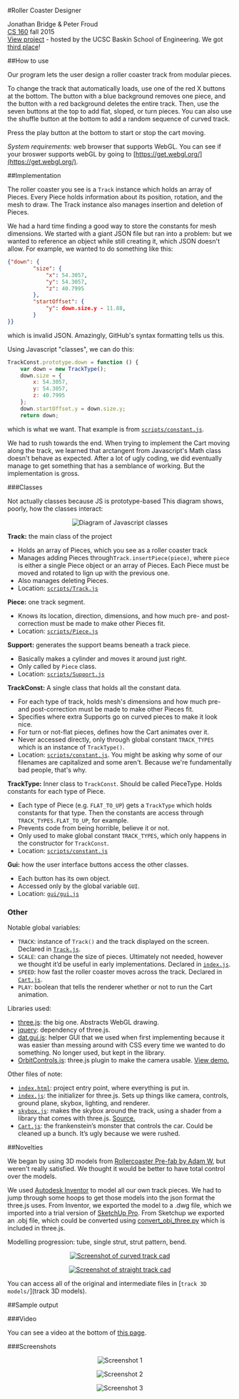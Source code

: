 #Roller Coaster Designer

Jonathan Bridge & Peter Froud  
[CS 160](https://courses.soe.ucsc.edu/courses/cmps160) fall 2015  
[View project](https://classes.soe.ucsc.edu/cmps160/Spring15/projects/pfroud/index.html) - hosted by the UCSC Baskin School of Engineering. We got [third place](https://classes.soe.ucsc.edu/cmps160/Spring15/projects/)!

##How to use

Our program lets the user design a roller coaster track from modular pieces.

To change the track that automatically loads, use one of the red X buttons at the bottom. The button with a blue background removes one piece, and the button with a red background deletes the entire track. Then, use the seven buttons at the top to add flat, sloped, or turn pieces. You can also use the shuffle button at the bottom to add a random sequence of curved track.

Press the play button at the bottom to start or stop the cart moving.

*System requirements:* web browser that supports WebGL. You can see if your broswer supports webGL by going to [https://get.webgl.org/](https://get.webgl.org/).

##Implementation

The roller coaster you see is a `Track` instance which holds an array of Pieces. Every Piece holds information about its position, rotation, and the mesh to draw. The Track instance also manages insertion and deletion of Pieces.


We had a hard time finding a good way to store the constants for mesh dimensions. We started with a giant JSON file but ran into a problem: but we wanted to reference an object while still creating it, which JSON doesn't allow. For example, we wanted to do something like this:
```json
{"down": {
		"size": {
			"x": 54.3057,
			"y": 54.3057,
			"z": 40.7995
		},
		"startOffset": {
			"y": down.size.y - 11.88,
		}
}}
```
which is invalid JSON. Amazingly, GitHub's syntax formatting tells us this.

Using Javascript "classes", we can do this:
```js
TrackConst.prototype.down = function () {
    var down = new TrackType();
    down.size = {
        x: 54.3057,
        y: 54.3057,
        z: 40.7995
    };
    down.startOffset.y = down.size.y;
    return down;
```
which is what we want. That example is from [`scripts/constant.js`](https://github.com/pfroud/160final/blob/8b9c44b7cbe9e4658099069ed0aa6550d92613d4/scripts/constant.js#L241-L273).


We had to rush towards the end. When trying to implement the Cart moving along the track, we learned that arctangent from Javascript's Math class doesn't behave as expected. After a lot of ugly coding, we did eventually manage to get something that has a semblance of working. But the implementation is gross.


###Classes

Not actually classes because JS is prototype-based This diagram shows, poorly, how the classes interact:

<p align="center">
<img src="images-for-readme/classes-diagram.PNG?raw=true" alt="Diagram of Javascript classes">
</p>

**Track:** the main class of the project

-  Holds an array of Pieces, which you see as a roller coaster track
- Manages adding Pieces through`Track.insertPiece(piece)`, where `piece` is either a single Piece object or an array of Pieces.  Each Piece must be moved and rotated to lign up with the previous one.
- Also manages deleting Pieces.
- Location: [`scripts/Track.js`](scripts/Track.js)


**Piece:** one track segment.

- Knows its location, direction, dimensions, and how much pre- and post-correction must be made to make other Pieces fit.
- Location: [`scripts/Piece.js`](scripts/Piece.js)

**Support:** generates the support beams beneath a track piece.

- Basically makes a cylinder and moves it around just right.
- Only called by `Piece` class. 
- Location: [`scripts/Support.js`](scripts/Support.js)


**TrackConst:** A single class that holds all the constant data.

- For each type of track, holds mesh's dimensions and how much pre- and post-correction must be made to make other Pieces fit.
- Specifies where extra Supports go on curved pieces to make it look nice.
- For turn or not-flat pieces, defines how the Cart animates over it.
- Never accessed directly, only through global constant `TRACK_TYPES` which is an instance of `TrackType()`.
- Location: [`scripts/constant.js`](scripts/constant.js). You might be asking why some of our filenames are capitalized and some aren't. Because we're fundamentally bad people, that's why.

**TrackType:**  Inner class to `TrackConst`.  Should be called PieceType. Holds constants for each type of Piece.

- Each type of Piece (e.g. `FLAT_TO_UP`) gets a `TrackType` which holds constants for that type. Then the constants are access through `TRACK_TYPES.FLAT_TO_UP`, for example.
- Prevents code from being horrible, believe it or not.
- Only used to make global constant `TRACK_TYPES`, which only happens in the constructor for `TrackConst`.
- Location: [`scripts/constant.js`](scripts/constant.js)

**Gui:** how the user interface buttons access the other classes.

- Each button has its own object.
- Accessed only by the global variable `GUI`.
- Location: [`gui/gui.js`](gui/gui.js)

### Other

Notable global variables:

- `TRACK`: instance of `Track()` and the track displayed on the screen. Declared in [`Track.js`](https://github.com/pfroud/160final/blob/8b9c44b7cbe9e4658099069ed0aa6550d92613d4/scripts/Track.js#L4).
- `SCALE`: can change the size of pieces. Ultimately not needed, however we thought it’d be useful in early implementations. Declared in [`index.js`](https://github.com/pfroud/160final/blob/8b9c44b7cbe9e4658099069ed0aa6550d92613d4/scripts/index.js#L2).
- `SPEED`: how fast the roller coaster moves across the track. Declared in [`Cart.js`](https://github.com/pfroud/160final/blob/8b9c44b7cbe9e4658099069ed0aa6550d92613d4/scripts/Cart.js#L5).
- `PLAY`: boolean that tells the renderer whether or not to run the Cart animation.

Libraries used:

- [three.js](http://threejs.org/): the big one. Abstracts WebGL drawing.
- [jquery](https://jquery.com/): dependency of three.js.
- [dat.gui.js](https://github.com/dataarts/dat.gui): helper GUI that we used when first implementing because it was easier than messing around with CSS every time we wanted to do something. No longer used, but kept in the library.
- [OrbitControls.js](http://threejs.org/examples/js/controls/OrbitControls.js): three.js plugin to make the camera usable. [View demo.](http://threejs.org/examples/#misc_controls_orbit)

Other files of note:

- [`index.html`](index.html): project entry point, where everything is put in.
- [`index.js`](scripts/index.js): the initializer for three.js. Sets up things like camera, controls, ground plane, skybox, lighting, and renderer.
- [`skybox.js`](scripts/skybox.js): makes the skybox around the track, using a shader from a library that comes with three.js. [Source.](http://blog.romanliutikov.com/post/58705840698/skybox-and-environment-map-in-three-js)
- [`Cart.js`](scripts/Cart.js): the frankenstein’s monster that controls the car. Could be cleaned up a bunch. It’s ugly because we were rushed.

##Novelties

We began by using 3D models from [Rollercoaster Pre-fab by Adam W](https://3dwarehouse.sketchup.com/collection.html?id=e0bf9bb1c154d8095c9ed170ce1aefed), but weren't really satisfied. We thought it would be better to have total control over the models.

We used [Autodesk Inventor](http://www.autodesk.com/products/inventor/overview) to model all our own track pieces. We had to jump through some hoops to get those models into the json format the three.js uses. From Inventor, we exported the model to a .dwg file, which we imported into a trial version of [SketchUp Pro](http://www.sketchup.com/). From Sketchup we exported an .obj file, which could be converted using [convert_obj_three.py](https://github.com/mrdoob/three.js/blob/master/utils/converters/obj/convert_obj_three.py) which is included in three.js.

Modelling progression: tube, single strut, strut pattern, bend.

<p align="center">
<a href="images-for-readme/cad-screenshot-curve-track.png?raw=true"><img src="images-for-readme/cad-screenshot-curve-track.png?raw=true" alt="Screenshot of curved track cad"></a>
</p>
<p align="center">
<a href="images-for-readme/cad-screenshot-straight-track.png?raw=true"><img src="images-for-readme/cad-screenshot-straight-track.png?raw=true" alt="Screenshot of straight track cad"></a>
</p>

You can access all of the original and intermediate files in [`track 3D models/`](track 3D models).

##Sample output

###Video

You can see a video at the bottom of [this page](https://classes.soe.ucsc.edu/cmps160/Spring15/projects/pfroud/report/index.html).

###Screenshots


<p align="center">
<img src="images-for-readme/screenshot1.jpg?raw=true" alt="Screenshot 1">
</p>
<p align="center">
<img src="images-for-readme/screenshot2.jpg?raw=true" alt="Screenshot 2">
</p>
<p align="center">
<img src="images-for-readme/screenshot3.jpg?raw=true" alt="Screenshot 3">
</p>

